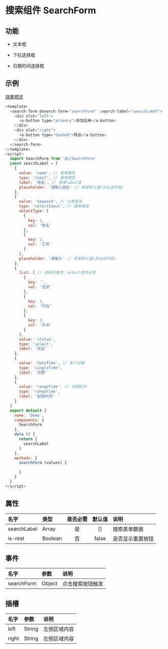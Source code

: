 # 搜索组件 SearchForm

## 功能

+ 文本框

+ 下拉选择框

+ 日期时间选择框

## 示例

[效果预览](http://192.168.1.28:3004/#/manage)

```js {20-34}
<template>
  <search-form @search-form="searchForm" :search-label="searchLabel">
    <div slot="left">
      <a-button type="primary">添加应用</a-button>
    </div>
    <div slot="right">
      <a-button type="dashed">导出</a-button>
    </div>
  </search-form>
</template>
<script>
  import SearchForm from '@c/SearchForm'
  const searchLabel = [
    {
      value: 'name', // 表单属性
      type: 'input', // 表单类型
      label: '姓名', // 表单label值
      placeholder: '请输入姓名' // 表单默认值(非必选字段)
    },
    {
      value: 'keyword', // 分类查询
      type: 'selectInput', // 表单类型
      selectType: [
        {
          key: 1,
          val: '姓名'
        },
        {
          key: 2,
          val: '工号'
        }
      ],
      placeholder: '请输入' // 表单默认值(非必选字段)
    },
    {
      list: [ // 选择列表项，select控件必传
        {
          key: '',
          val: '全部'
        },
        {
          key: 1,
          val: '开启'
        },
        {
          key: 2,
          val: '关闭'
        }
      ],
      value: 'status',
      type: 'select',
      label: '状态'
    },
    {
      value: 'dateTime', // 单个日期
      type: 'singleTime',
      label: '日期'
    },
    {
      value: 'rangeTime', // 日期区间
      type: 'rangeTime',
      label: '起始时间'
    }
  ]
  export default {
    name: 'Demo',
    components: {
      SearchForm
    },
    data () {
      return {
        searchLabel
      }
    },
    methods: {
      searchForm (values) {

      }
    }
  }
</script>
```

## 属性

名字|类型|是否必需|默认值|说明
:-|:-|:-:|:-:|:-
searchLabel|Array|是|[]|搜索表单数据
is-rest|Boolean|否|false|是否显示重置按钮

## 事件

名字|参数|说明
:-|:-|:-
searchForm|Object|点击搜索按钮触发

## 插槽

名字|参数|说明
:-|:-|:-
left|String|左侧区域内容
right|String|左侧区域内容